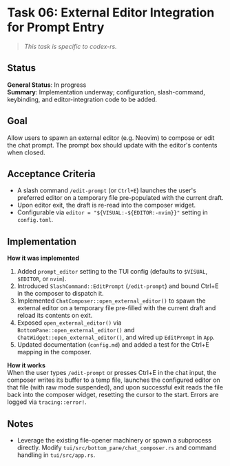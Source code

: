 # Task 06: External Editor Integration for Prompt Entry

> *This task is specific to codex-rs.*

## Status

**General Status**: In progress  
**Summary**: Implementation underway; configuration, slash-command, keybinding, and editor-integration code to be added.

## Goal
Allow users to spawn an external editor (e.g. Neovim) to compose or edit the chat prompt. The prompt box should update with the editor's contents when closed.

## Acceptance Criteria
- A slash command `/edit-prompt` (or `Ctrl+E`) launches the user's preferred editor on a temporary file pre-populated with the current draft.
- Upon editor exit, the draft is re-read into the composer widget.
- Configurable via `editor = "${VISUAL:-${EDITOR:-nvim}}"` setting in `config.toml`.

## Implementation

**How it was implemented**  
1. Added `prompt_editor` setting to the TUI config (defaults to `$VISUAL`, `$EDITOR`, or `nvim`).
2. Introduced `SlashCommand::EditPrompt` (`/edit-prompt`) and bound Ctrl+E in the composer to dispatch it.
3. Implemented `ChatComposer::open_external_editor()` to spawn the external editor on a temporary file pre-filled with the current draft and reload its contents on exit.
4. Exposed `open_external_editor()` via `BottomPane::open_external_editor()` and `ChatWidget::open_external_editor()`, and wired up `EditPrompt` in `App`.
5. Updated documentation (`config.md`) and added a test for the Ctrl+E mapping in the composer.

**How it works**  
When the user types `/edit-prompt` or presses Ctrl+E in the chat input, the composer writes its buffer to a temp file, launches the configured editor on that file (with raw mode suspended), and upon successful exit reads the file back into the composer widget, resetting the cursor to the start. Errors are logged via `tracing::error!`.

## Notes
- Leverage the existing file-opener machinery or spawn a subprocess directly.
  Modify `tui/src/bottom_pane/chat_composer.rs` and command handling in `tui/src/app.rs`.
